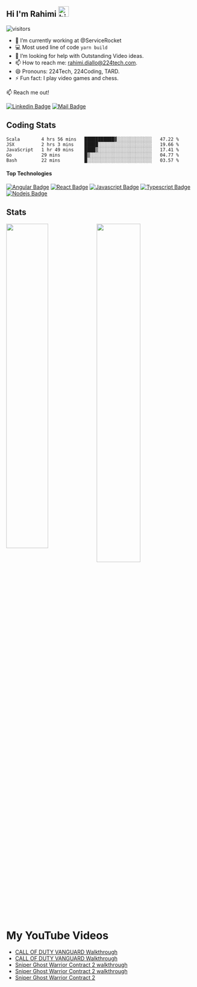 ## Hi I'm **Rahimi** <img src="https://user-images.githubusercontent.com/1303154/88677602-1635ba80-d120-11ea-84d8-d263ba5fc3c0.gif" width="28px" alt="hi">
![visitors](https://visitor-badge.glitch.me/badge?page_id=tard916.tard916)

- 🔭 I’m currently working at @ServiceRocket
- :computer: Most used line of code `yarn build`
- 🤔 I’m looking for help with Outstanding Video ideas.
- 📫 How to reach me: rahimi.diallo@224tech.com.
- 😄 Pronouns: 224Tech, 224Coding, TARD.
- ⚡ Fun fact: I play video games and chess.


:mailbox: Reach me out!

[![Linkedin Badge](https://img.shields.io/badge/-rahimi-0e76a8?style=flat&labelColor=0e76a8&logo=linkedin&logoColor=white)](https://www.linkedin.com/in/thierno-abdoul-rahim-diallo/) 
[![Mail Badge](https://img.shields.io/badge/-rahimi.diallo-c0392b?style=flat&labelColor=c0392b&logo=gmail&logoColor=white)](mailto:rahimi.diallo@224tech.com)

## Coding Stats
<!--START_SECTION:waka-->
```text
Scala        4 hrs 56 mins   ███████████▓░░░░░░░░░░░░░   47.22 % 
JSX          2 hrs 3 mins    █████░░░░░░░░░░░░░░░░░░░░   19.66 % 
JavaScript   1 hr 49 mins    ████▒░░░░░░░░░░░░░░░░░░░░   17.41 % 
Go           29 mins         █▒░░░░░░░░░░░░░░░░░░░░░░░   04.77 % 
Bash         22 mins         █░░░░░░░░░░░░░░░░░░░░░░░░   03.57 % 
```
<!--END_SECTION:waka-->


[comment]: <> (## Languages)

[comment]: <> (<img align="left" alt="NodeJS" src="https://img.shields.io/badge/Node.js-339933?style=for-the-badge&labelColor=1e2122&logoColor=339933&logo=node-dot-js"/>)

[comment]: <> (<img align="left" align="left" alt="JavaScript" src="https://img.shields.io/badge/javascript-%23323330.svg?style=for-the-badge&logo=javascript&logoColor-%23F7DF1E"/>)

[comment]: <> (<img align="left" alt="NodeJS" src="https://img.shields.io/badge/PHP-777BB4?style=for-the-badge&labelColor=212433&logoColor=777BB4&logo=php"/>)

[comment]: <> (<img align="left" alt="NodeJS" src="https://img.shields.io/badge/Java-007396?style=for-the-badge&labelColor=f5971f&logoColor=007396&logo=java"/>)

[comment]: <> (<img align="left" alt="NodeJS" src="https://img.shields.io/badge/Angular-DD0031?style=for-the-badge&labelColor=ffffff&logoColor=DD0031&logo=angular"/>)

[comment]: <> (<img align="left" alt="NodeJS" src="https://img.shields.io/badge/React-61DAFB?style=for-the-badge&labelColor=20232A&logoColor=61DAFB&logo=react"/>)

[comment]: <> (<img align="left" alt="NodeJS" src="https://img.shields.io/badge/TypeScript-3178C6?style=for-the-badge&labelColor=ffffff&logoColor=3178C6&logo=typescript"/>)

#### Top Technologies

[![Angular Badge](https://img.shields.io/badge/Angular-DD0031?style=for-the-badge&labelColor=ffffff&logoColor=DD0031&logo=angular)](#)
[![React Badge](https://img.shields.io/badge/-React-61DBFB?style=for-the-badge&labelColor=black&logo=react&logoColor=61DBFB)](#) 
[![Javascript Badge](https://img.shields.io/badge/-Javascript-F0DB4F?style=for-the-badge&labelColor=black&logo=javascript&logoColor=F0DB4F)](#) 
[![Typescript Badge](https://img.shields.io/badge/-Typescript-007acc?style=for-the-badge&labelColor=black&logo=typescript&logoColor=007acc)](#) 
[![Nodejs Badge](https://img.shields.io/badge/-Nodejs-3C873A?style=for-the-badge&labelColor=black&logo=node.js&logoColor=3C873A)](#) 

## Stats
<img align="left" width="47%" src="https://github-readme-stats.vercel.app/api?username=tard916&count_private=true&theme=tokyonight&hide=contribs,prs,issues" />
<img align="left" width="48%" src="https://github-readme-stats.vercel.app/api/top-langs/?username=tard916&layout=compact" />

<br />
<br />
<br />
<br />
<br />
<br />
<br />
<br /><br />

<br />

# **My YouTube Videos** 
<!-- YT_VIDEO_LIST:START -->
- [CALL OF DUTY  VANGUARD Walkthrough](https://www.youtube.com/watch?v=NiTfokEbTCg)
- [CALL OF DUTY  VANGUARD Walkthrough](https://www.youtube.com/watch?v=E5HeqqoXzaU)
- [Sniper Ghost Warrior Contract 2 walkthrough](https://www.youtube.com/watch?v=Kg_49ArOstQ)
- [Sniper Ghost Warrior Contract 2 walkthrough](https://www.youtube.com/watch?v=wKrdW8ABmrc)
- [Sniper Ghost Warrior Contract 2](https://www.youtube.com/watch?v=3HlP604EKBg)
<!-- YT_VIDEO_LIST:END -->

